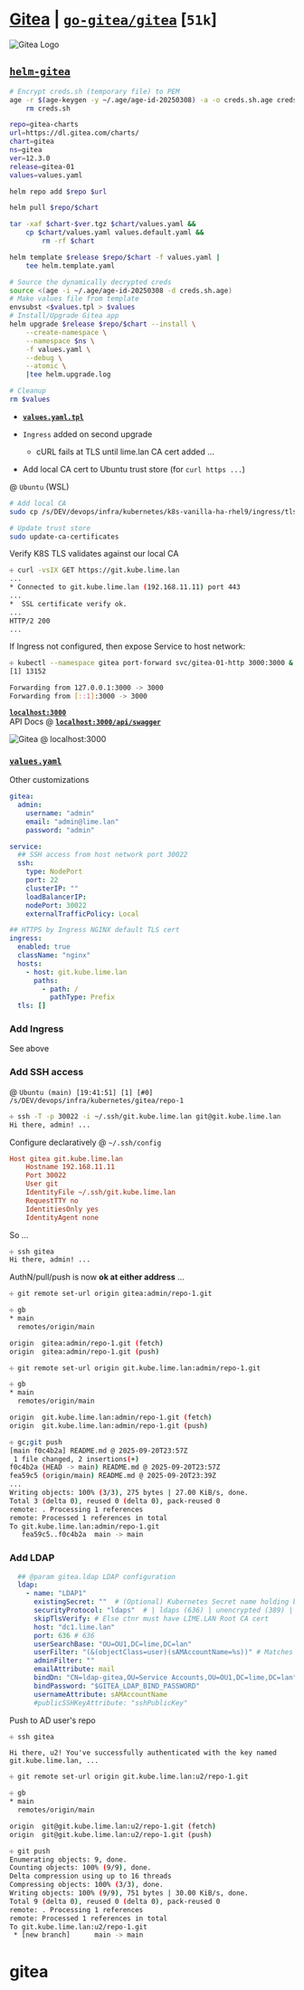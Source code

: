 # [Gitea](https://about.gitea.com/) | [`go-gitea/gitea`](https://github.com/go-gitea/gitea "GitHub") [`51k`]

![Gitea Logo](Gitea_Logo.svg)

## [`helm-gitea`](https://gitea.com/gitea/helm-gitea "gitea.com")

```bash
# Encrypt creds.sh (temporary file) to PEM
age -r $(age-keygen -y ~/.age/age-id-20250308) -a -o creds.sh.age creds.sh &&
    rm creds.sh

repo=gitea-charts
url=https://dl.gitea.com/charts/
chart=gitea
ns=gitea
ver=12.3.0
release=gitea-01
values=values.yaml

helm repo add $repo $url

helm pull $repo/$chart

tar -xaf $chart-$ver.tgz $chart/values.yaml &&
    cp $chart/values.yaml values.default.yaml &&
        rm -rf $chart

helm template $release $repo/$chart -f values.yaml |
    tee helm.template.yaml

# Source the dynamically decrypted creds
source <(age -i ~/.age/age-id-20250308 -d creds.sh.age)
# Make values file from template
envsubst <$values.tpl > $values
# Install/Upgrade Gitea app
helm upgrade $release $repo/$chart --install \
    --create-namespace \
    --namespace $ns \
    -f values.yaml \
    --debug \
    --atomic \
    |tee helm.upgrade.log

# Cleanup
rm $values

```
- [__`values.yaml.tpl`__](values.yaml.tpl)

- `Ingress` added on second upgrade
    - cURL fails at TLS until lime.lan CA cert added &hellip;
- Add local CA cert to Ubuntu trust store (for `curl https ...`)



@ `Ubuntu` (WSL)

```bash
# Add local CA
sudo cp /s/DEV/devops/infra/kubernetes/k8s-vanilla-ha-rhel9/ingress/tls/lime-DC1-CA.cer /usr/local/share/ca-certificates/lime-dc1-ca.crt

# Update trust store
sudo update-ca-certificates
```

Verify K8S TLS validates against our local CA

```bash
☩ curl -vsIX GET https://git.kube.lime.lan
...
* Connected to git.kube.lime.lan (192.168.11.11) port 443
...
*  SSL certificate verify ok.
...
HTTP/2 200
...
```

If Ingress not configured, then expose Service to host network:


```bash
☩ kubectl --namespace gitea port-forward svc/gitea-01-http 3000:3000 &
[1] 13152

Forwarding from 127.0.0.1:3000 -> 3000
Forwarding from [::1]:3000 -> 3000
```

[__`localhost:3000`__](http://localhost:3000)   
API Docs @ [__`localhost:3000/api/swagger`__](http://localhost:3000/api/swagger)

![Gitea @ localhost:3000](./localhost_3000.png)


### [`values.yaml`](values.yaml)

Other customizations

```yaml
gitea:
  admin:
    username: "admin"
    email: "admin@lime.lan"
    password: "admin"

service:
  ## SSH access from host network port 30022
  ssh:
    type: NodePort
    port: 22
    clusterIP: ""
    loadBalancerIP:
    nodePort: 30022
    externalTrafficPolicy: Local

## HTTPS by Ingress NGINX default TLS cert
ingress:
  enabled: true
  className: "nginx"
  hosts:
    - host: git.kube.lime.lan
      paths:
        - path: /
          pathType: Prefix
  tls: []

```

### Add Ingress

See above 

### Add SSH access

@ `Ubuntu (main) [19:41:51] [1] [#0] /s/DEV/devops/infra/kubernetes/gitea/repo-1`

```bash
☩ ssh -T -p 30022 -i ~/.ssh/git.kube.lime.lan git@git.kube.lime.lan
Hi there, admin! ...
```

Configure declaratively @ `~/.ssh/config`

```ini
Host gitea git.kube.lime.lan
    Hostname 192.168.11.11
    Port 30022
    User git
    IdentityFile ~/.ssh/git.kube.lime.lan
    RequestTTY no
    IdentitiesOnly yes
    IdentityAgent none
```

So &hellip;

```bash
☩ ssh gitea 
Hi there, admin! ...
```

AuthN/pull/push is now __ok at either address__ &hellip;

```bash
☩ git remote set-url origin gitea:admin/repo-1.git

☩ gb
* main
  remotes/origin/main

origin  gitea:admin/repo-1.git (fetch)
origin  gitea:admin/repo-1.git (push)
```
```bash
☩ git remote set-url origin git.kube.lime.lan:admin/repo-1.git

☩ gb
* main
  remotes/origin/main

origin  git.kube.lime.lan:admin/repo-1.git (fetch)
origin  git.kube.lime.lan:admin/repo-1.git (push)

☩ gc;git push
[main f0c4b2a] README.md @ 2025-09-20T23:57Z
 1 file changed, 2 insertions(+)
f0c4b2a (HEAD -> main) README.md @ 2025-09-20T23:57Z
fea59c5 (origin/main) README.md @ 2025-09-20T23:39Z
...
Writing objects: 100% (3/3), 275 bytes | 27.00 KiB/s, done.
Total 3 (delta 0), reused 0 (delta 0), pack-reused 0
remote: . Processing 1 references
remote: Processed 1 references in total
To git.kube.lime.lan:admin/repo-1.git
   fea59c5..f0c4b2a  main -> main

```
### Add LDAP

```yaml
  ## @param gitea.ldap LDAP configuration
  ldap:
    - name: "LDAP1"
      existingSecret: ""  # (Optional) Kubernetes Secret name holding bindPassword
      securityProtocol: "ldaps"  # | ldaps (636) | unencrypted (389) | unsecured (389)
      skipTlsVerify: # Else ctnr must have LIME.LAN Root CA cert 
      host: "dc1.lime.lan"
      port: 636 # 636
      userSearchBase: "OU=OU1,DC=lime,DC=lan"
      userFilter: "(&(objectClass=user)(sAMAccountName=%s))" # Matches AD user(s) having: Ojbect class: User
      adminFilter: ""
      emailAttribute: mail
      bindDn: "CN=ldap-gitea,OU=Service Accounts,OU=OU1,DC=lime,DC=lan"
      bindPassword: "$GITEA_LDAP_BIND_PASSWORD"
      usernameAttribute: sAMAccountName
      #publicSSHKeyAttribute: "sshPublicKey"
```

Push to AD user's repo

```bash
☩ ssh gitea
```
```plaintext
Hi there, u2! You've successfully authenticated with the key named git.kube.lime.lan, ... 
```
```bash
☩ git remote set-url origin git.kube.lime.lan:u2/repo-1.git

☩ gb
* main
  remotes/origin/main

origin  git@git.kube.lime.lan:u2/repo-1.git (fetch)
origin  git@git.kube.lime.lan:u2/repo-1.git (push)

☩ git push
Enumerating objects: 9, done.
Counting objects: 100% (9/9), done.
Delta compression using up to 16 threads
Compressing objects: 100% (3/3), done.
Writing objects: 100% (9/9), 751 bytes | 30.00 KiB/s, done.
Total 9 (delta 0), reused 0 (delta 0), pack-reused 0
remote: . Processing 1 references
remote: Processed 1 references in total
To git.kube.lime.lan:u2/repo-1.git
 * [new branch]      main -> main

```
# gitea
